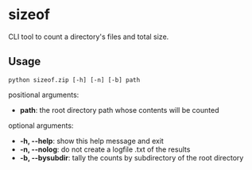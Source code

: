 # sizeof
 
 CLI tool to count a directory's files and total size.

## Usage

`python sizeof.zip [-h] [-n] [-b] path`

positional arguments:
- **path**: the root directory path whose contents will be counted

optional arguments:
- **-h, --help**: show this help message and exit
- **-n, --nolog**: do not create a logfile .txt of the results
- **-b, --bysubdir**: tally the counts by subdirectory of the root directory
